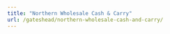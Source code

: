 ```yaml
---
title: "Northern Wholesale Cash & Carry"
url: /gateshead/northern-wholesale-cash-and-carry/
---
```

